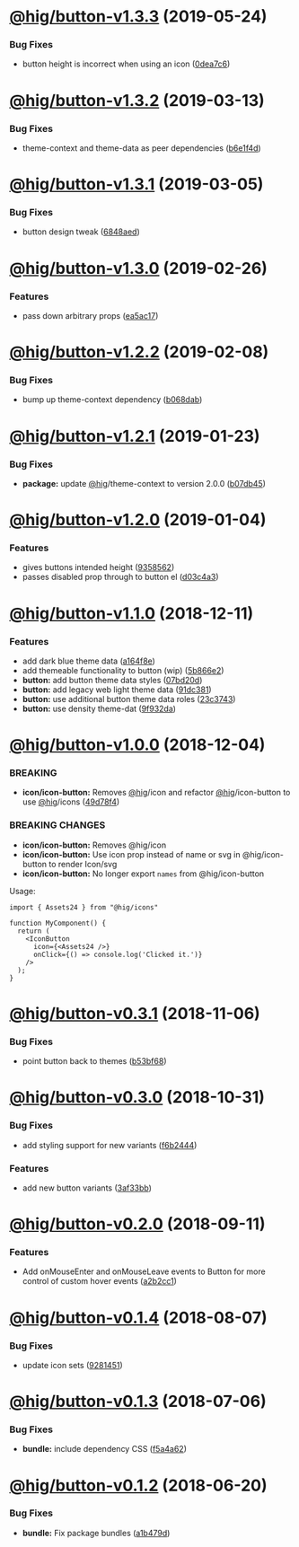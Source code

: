 # [@hig/button-v1.3.3](https://github.com/Autodesk/hig/compare/@hig/button@1.3.2...@hig/button@1.3.3) (2019-05-24)


### Bug Fixes

* button height is incorrect when using an icon ([0dea7c6](https://github.com/Autodesk/hig/commit/0dea7c6))

# [@hig/button-v1.3.2](https://github.com/Autodesk/hig/compare/@hig/button@1.3.1...@hig/button@1.3.2) (2019-03-13)


### Bug Fixes

* theme-context and theme-data as peer dependencies ([b6e1f4d](https://github.com/Autodesk/hig/commit/b6e1f4d))

# [@hig/button-v1.3.1](https://github.com/Autodesk/hig/compare/@hig/button@1.3.0...@hig/button@1.3.1) (2019-03-05)


### Bug Fixes

* button design tweak ([6848aed](https://github.com/Autodesk/hig/commit/6848aed))

# [@hig/button-v1.3.0](https://github.com/Autodesk/hig/compare/@hig/button@1.2.2...@hig/button@1.3.0) (2019-02-26)


### Features

* pass down arbitrary props ([ea5ac17](https://github.com/Autodesk/hig/commit/ea5ac17))

# [@hig/button-v1.2.2](https://github.com/Autodesk/hig/compare/@hig/button@1.2.1...@hig/button@1.2.2) (2019-02-08)


### Bug Fixes

* bump up theme-context dependency ([b068dab](https://github.com/Autodesk/hig/commit/b068dab))

# [@hig/button-v1.2.1](https://github.com/Autodesk/hig/compare/@hig/button@1.2.0...@hig/button@1.2.1) (2019-01-23)


### Bug Fixes

* **package:** update [@hig](https://github.com/hig)/theme-context to version 2.0.0 ([b07db45](https://github.com/Autodesk/hig/commit/b07db45))

# [@hig/button-v1.2.0](https://github.com/Autodesk/hig/compare/@hig/button@1.1.0...@hig/button@1.2.0) (2019-01-04)


### Features

* gives buttons intended height ([9358562](https://github.com/Autodesk/hig/commit/9358562))
* passes disabled prop through to button el ([d03c4a3](https://github.com/Autodesk/hig/commit/d03c4a3))

# [@hig/button-v1.1.0](https://github.com/Autodesk/hig/compare/@hig/button@1.0.0...@hig/button@1.1.0) (2018-12-11)


### Features

* add dark blue theme data ([a164f8e](https://github.com/Autodesk/hig/commit/a164f8e))
* add themeable functionality to button (wip) ([5b866e2](https://github.com/Autodesk/hig/commit/5b866e2))
* **button:** add button theme data styles ([07bd20d](https://github.com/Autodesk/hig/commit/07bd20d))
* **button:** add legacy web light theme data ([91dc381](https://github.com/Autodesk/hig/commit/91dc381))
* **button:** use additional button theme data roles ([23c3743](https://github.com/Autodesk/hig/commit/23c3743))
* **button:** use density theme-dat ([9f932da](https://github.com/Autodesk/hig/commit/9f932da))

# [@hig/button-v1.0.0](https://github.com/Autodesk/hig/compare/@hig/button@0.3.1...@hig/button@1.0.0) (2018-12-04)


### BREAKING

* **icon/icon-button:** Removes [@hig](https://github.com/hig)/icon and refactor [@hig](https://github.com/hig)/icon-button to use [@hig](https://github.com/hig)/icons ([49d78f4](https://github.com/Autodesk/hig/commit/49d78f4))


### BREAKING CHANGES

* **icon/icon-button:** Removes @hig/icon
* **icon/icon-button:** Use icon prop instead of name or svg in @hig/icon-button to render Icon/svg
* **icon/icon-button:** No longer export `names` from @hig/icon-button

Usage:
```
import { Assets24 } from "@hig/icons"

function MyComponent() {
  return (
    <IconButton
      icon={<Assets24 />}
      onClick={() => console.log('Clicked it.')}
    />
  );
}
```

# [@hig/button-v0.3.1](https://github.com/Autodesk/hig/compare/@hig/button@0.3.0...@hig/button@0.3.1) (2018-11-06)


### Bug Fixes

* point button back to themes ([b53bf68](https://github.com/Autodesk/hig/commit/b53bf68))

# [@hig/button-v0.3.0](https://github.com/Autodesk/hig/compare/@hig/button@0.2.0...@hig/button@0.3.0) (2018-10-31)


### Bug Fixes

* add styling support for new variants ([f6b2444](https://github.com/Autodesk/hig/commit/f6b2444))


### Features

* add new button variants ([3af33bb](https://github.com/Autodesk/hig/commit/3af33bb))

# [@hig/button-v0.2.0](https://github.com/Autodesk/hig/compare/@hig/button@0.1.4...@hig/button@0.2.0) (2018-09-11)


### Features

* Add onMouseEnter and onMouseLeave events to Button for more control of custom hover events ([a2b2cc1](https://github.com/Autodesk/hig/commit/a2b2cc1))

# [@hig/button-v0.1.4](https://github.com/Autodesk/hig/compare/@hig/button@0.1.3...@hig/button@0.1.4) (2018-08-07)


### Bug Fixes

* update icon sets ([9281451](https://github.com/Autodesk/hig/commit/9281451))

<a name="@hig/button-v0.1.3"></a>
# [@hig/button-v0.1.3](https://github.com/Autodesk/hig/compare/@hig/button@0.1.2...@hig/button@0.1.3) (2018-07-06)


### Bug Fixes

* **bundle:** include dependency CSS ([f5a4a62](https://github.com/Autodesk/hig/commit/f5a4a62))

<a name="@hig/button-v0.1.2"></a>
# [@hig/button-v0.1.2](https://github.com/Autodesk/hig/compare/@hig/button@0.1.1...@hig/button@0.1.2) (2018-06-20)


### Bug Fixes

* **bundle:** Fix package bundles ([a1b479d](https://github.com/Autodesk/hig/commit/a1b479d))
